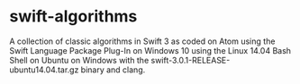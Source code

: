 # swift-algorithms
A collection of classic algorithms in Swift 3 as coded on Atom using the Swift Language Package Plug-In on Windows 10 using the Linux 14.04 Bash Shell on Ubuntu on Windows with the swift-3.0.1-RELEASE-ubuntu14.04.tar.gz binary and clang.
